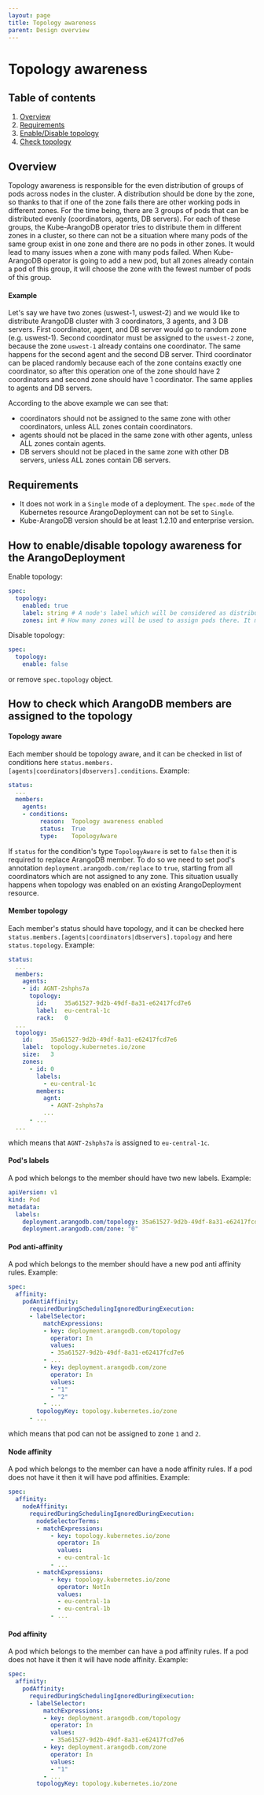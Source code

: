 ```yaml
---
layout: page
title: Topology awareness
parent: Design overview
---
```


# Topology awareness

## Table of contents
1. [Overview](#1)
2. [Requirements](#2)
3. [Enable/Disable topology](#3)
4. [Check topology](#4)

## Overview <a name="1"></a>

Topology awareness is responsible for the even distribution of groups of pods across nodes in the cluster.
A distribution should be done by the zone, so thanks to that if one of the zone fails there are other working pods
in different zones. For the time being, there are 3 groups of pods that can be distributed evenly
(coordinators, agents, DB servers). For each of these groups, the Kube-ArangoDB operator
tries to distribute them in different zones in a cluster, so there can not
be a situation where many pods of the same group exist in one zone and there are no
pods in other zones. It would lead to many issues when a zone with many pods failed.
When Kube-ArangoDB operator is going to add a new pod, but all zones already contain a pod of this group,
it will choose the zone with the fewest number of pods of this group.

#### Example
Let's say we have two zones (uswest-1, uswest-2) and we would like to distribute ArangoDB cluster 
with 3 coordinators, 3 agents, and 3 DB servers. First coordinator, agent, and DB server would go to random zone (e.g. uswest-1).
Second coordinator must be assigned to the `uswest-2` zone, because the zone `uswest-1` already contains one coordinator.
The same happens for the second agent and the second DB server. Third coordinator can be placed randomly 
because each of the zone contains exactly one coordinator, so after this operation one of the zone should have 2 coordinators 
and second zone should have 1 coordinator. The same applies to agents and DB servers.

According to the above example we can see that:
- coordinators should not be assigned to the same zone with other coordinators, unless ALL zones contain coordinators.
- agents should not be placed in the same zone with other agents, unless ALL zones contain agents.
- DB servers should not be placed in the same zone with other DB servers, unless ALL zones contain DB servers.

## Requirements <a name="2"></a>

- It does not work in a `Single` mode of a deployment.
  The `spec.mode` of the Kubernetes resource ArangoDeployment can not be set to `Single`.
- Kube-ArangoDB version should be at least 1.2.10 and enterprise version.

## How to enable/disable topology awareness for the ArangoDeployment <a name="3"></a>

Enable topology:
```yaml
spec:
  topology:
    enabled: true
    label: string # A node's label which will be considered as distribution affinity. By default: 'topology.kubernetes.io/zone' 
    zones: int # How many zones will be used to assign pods there. It must be higher than 0.
```

Disable topology:
```yaml
spec:
  topology:
    enable: false
```
or remove `spec.topology` object.

## How to check which ArangoDB members are assigned to the topology <a name="4"></a>

#### Topology aware

Each member should be topology aware, and it can be checked in list of conditions here `status.members.[agents|coordinators|dbservers].conditions`. 
Example:
```yaml
status:
  ...
  members:
    agents:
    - conditions:                  
         reason:  Topology awareness enabled
         status:  True
         type:    TopologyAware
```

If `status` for the condition's type `TopologyAware` is set to `false` then it is required to replace ArangoDB member.
To do so we need to set pod's annotation `deployment.arangodb.com/replace` to `true`, starting from all
coordinators which are not assigned to any zone. This situation usually happens when 
topology was enabled on an existing ArangoDeployment resource.

#### Member topology
Each member's status should have topology, and it can be checked here `status.members.[agents|coordinators|dbservers].topology` and here `status.topology`. 
Example:
```yaml
status:
  ...
  members:
    agents:
    - id: AGNT-2shphs7a
      topology:
        id:     35a61527-9d2b-49df-8a31-e62417fcd7e6
        label:  eu-central-1c
        rack:   0
  ...
  topology:
    id:     35a61527-9d2b-49df-8a31-e62417fcd7e6
    label:  topology.kubernetes.io/zone
    size:   3
    zones:
      - id: 0
        labels:
          - eu-central-1c
        members:
          agnt:
            - AGNT-2shphs7a
          ...
      - ...
  ...
```
which means that `AGNT-2shphs7a` is assigned to `eu-central-1c`.

#### Pod's labels

A pod which belongs to the member should have two new labels. 
Example:
```yaml
apiVersion: v1
kind: Pod
metadata:
  labels:
    deployment.arangodb.com/topology: 35a61527-9d2b-49df-8a31-e62417fcd7e6
    deployment.arangodb.com/zone: "0"
```

#### Pod anti-affinity

A pod which belongs to the member should have a new pod anti affinity rules. 
Example:
```yaml
spec:
  affinity:
    podAntiAffinity:
      requiredDuringSchedulingIgnoredDuringExecution:
      - labelSelector:
          matchExpressions:
          - key: deployment.arangodb.com/topology
            operator: In
            values:
            - 35a61527-9d2b-49df-8a31-e62417fcd7e6
          - ...
          - key: deployment.arangodb.com/zone
            operator: In
            values:
            - "1"
            - "2"
          - ...
        topologyKey: topology.kubernetes.io/zone
      - ...
```
which means that pod can not be assigned to zone `1` and `2`.

#### Node affinity

A pod which belongs to the member can have a node affinity rules. If a pod does not have it then it will have pod affinities. 
Example:
```yaml
spec:
  affinity:
    nodeAffinity:
      requiredDuringSchedulingIgnoredDuringExecution:
        nodeSelectorTerms:
        - matchExpressions:
            - key: topology.kubernetes.io/zone
              operator: In
              values:
              - eu-central-1c
            - ...
        - matchExpressions:
            - key: topology.kubernetes.io/zone
              operator: NotIn
              values:
              - eu-central-1a
              - eu-central-1b
            - ...
```

#### Pod affinity

A pod which belongs to the member can have a pod affinity rules. If a pod does not have it then it will have node affinity.
Example:
```yaml
spec:
  affinity:
    podAffinity:
      requiredDuringSchedulingIgnoredDuringExecution:
      - labelSelector:
          matchExpressions:
          - key: deployment.arangodb.com/topology
            operator: In
            values:
            - 35a61527-9d2b-49df-8a31-e62417fcd7e6
          - key: deployment.arangodb.com/zone
            operator: In
            values:
            - "1"
          - ...
        topologyKey: topology.kubernetes.io/zone 
```
